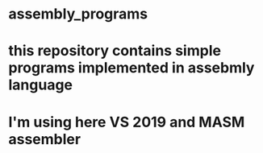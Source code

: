 # assembly_programs
# this repository contains simple programs implemented in assebmly language
# I'm using  here VS 2019 and MASM assembler